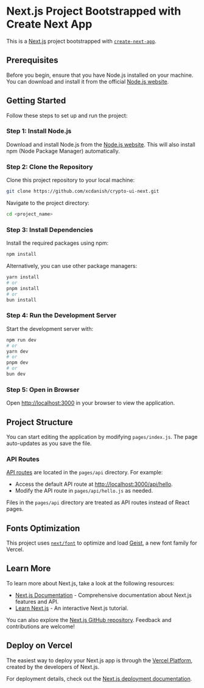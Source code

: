 # Next.js Project Bootstrapped with Create Next App

This is a [Next.js](https://nextjs.org) project bootstrapped with [`create-next-app`](https://nextjs.org/docs/pages/api-reference/create-next-app).

## Prerequisites

Before you begin, ensure that you have Node.js installed on your machine. You can download and install it from the official [Node.js website](https://nodejs.org/).

## Getting Started

Follow these steps to set up and run the project:

### Step 1: Install Node.js

Download and install Node.js from the [Node.js website](https://nodejs.org/). This will also install npm (Node Package Manager) automatically.

### Step 2: Clone the Repository

Clone this project repository to your local machine:

```bash
git clone https://github.com/xcdanish/crypto-ui-next.git
```

Navigate to the project directory:

```bash
cd <project_name>
```

### Step 3: Install Dependencies

Install the required packages using npm:

```bash
npm install
```

Alternatively, you can use other package managers:

```bash
yarn install
# or
pnpm install
# or
bun install
```

### Step 4: Run the Development Server

Start the development server with:

```bash
npm run dev
# or
yarn dev
# or
pnpm dev
# or
bun dev
```

### Step 5: Open in Browser

Open [http://localhost:3000](http://localhost:3000) in your browser to view the application.

## Project Structure

You can start editing the application by modifying `pages/index.js`. The page auto-updates as you save the file.

### API Routes

[API routes](https://nextjs.org/docs/pages/building-your-application/routing/api-routes) are located in the `pages/api` directory. For example:

- Access the default API route at [http://localhost:3000/api/hello](http://localhost:3000/api/hello).
- Modify the API route in `pages/api/hello.js` as needed.

Files in the `pages/api` directory are treated as API routes instead of React pages.

## Fonts Optimization

This project uses [`next/font`](https://nextjs.org/docs/pages/building-your-application/optimizing/fonts) to optimize and load [Geist](https://vercel.com/font), a new font family for Vercel.

## Learn More

To learn more about Next.js, take a look at the following resources:

- [Next.js Documentation](https://nextjs.org/docs) - Comprehensive documentation about Next.js features and API.
- [Learn Next.js](https://nextjs.org/learn-pages-router) - An interactive Next.js tutorial.

You can also explore the [Next.js GitHub repository](https://github.com/vercel/next.js). Feedback and contributions are welcome!

## Deploy on Vercel

The easiest way to deploy your Next.js app is through the [Vercel Platform](https://vercel.com/new?utm_medium=default-template&filter=next.js&utm_source=create-next-app&utm_campaign=create-next-app-readme), created by the developers of Next.js.

For deployment details, check out the [Next.js deployment documentation](https://nextjs.org/docs/pages/building-your-application/deploying).

